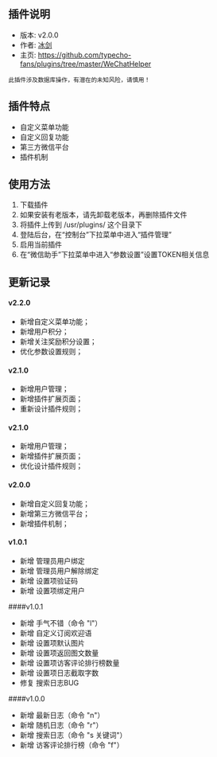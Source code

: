 ## 插件说明 ##

 - 版本: v2.0.0
 - 作者: [冰剑](https://github.com/binjoo)
 - 主页: <https://github.com/typecho-fans/plugins/tree/master/WeChatHelper>

`此插件涉及数据库操作，有潜在的未知风险，请慎用！`

## 插件特点 ##

 - 自定义菜单功能
 - 自定义回复功能
 - 第三方微信平台
 - 插件机制

## 使用方法 ##

 1. 下载插件
 2. 如果安装有老版本，请先卸载老版本，再删除插件文件
 3. 将插件上传到 /usr/plugins/ 这个目录下
 4. 登陆后台，在“控制台”下拉菜单中进入“插件管理”
 5. 启用当前插件
 6. 在“微信助手”下拉菜单中进入“参数设置”设置TOKEN相关信息

## 更新记录 ##
#### v2.2.0
 - 新增自定义菜单功能；
 - 新增用户积分；
 - 新增关注奖励积分设置；
 - 优化参数设置规则；

#### v2.1.0
 - 新增用户管理；
 - 新增插件扩展页面；
 - 重新设计插件规则；

#### v2.1.0
 - 新增用户管理；
 - 新增插件扩展页面；
 - 优化设计插件规则；

#### v2.0.0
 - 新增自定义回复功能；
 - 新增第三方微信平台；
 - 新增插件机制；

#### v1.0.1
 - 新增 管理员用户绑定
 - 新增 管理员用户解除绑定
 - 新增 设置项验证码
 - 新增 设置项绑定用户

####v1.0.1
 - 新增 手气不错（命令 "l"）
 - 新增 自定义订阅欢迎语
 - 新增 设置项默认图片
 - 新增 设置项返回图文数量
 - 新增 设置项访客评论排行榜数量
 - 新增 设置项日志截取字数
 - 修复 搜索日志BUG

####v1.0.0
 - 新增 最新日志（命令 "n"）
 - 新增 随机日志（命令 "r"）
 - 新增 搜索日志（命令 "s 关键词"）
 - 新增 访客评论排行榜（命令 "f"）